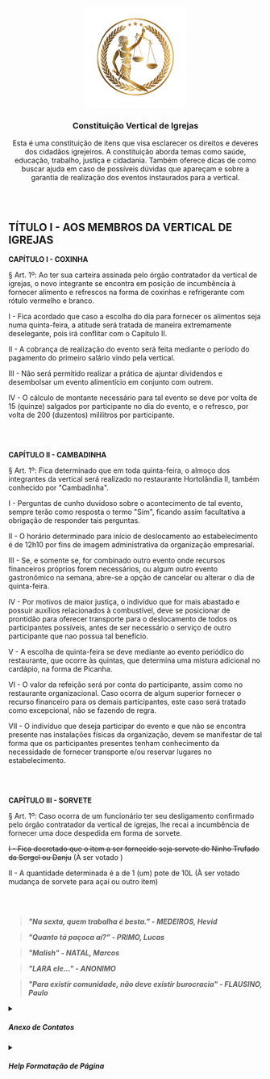 <!-- [![7me][7me-logo]][7me-url] -->
<!-- [![ACMS][acms-logo]][acms-url] -->
<!-- [![ACMS+][acms-plus-logo]][acms-plus-url] -->
<!-- [![ASAS][asas-logo]][asas-url] -->

<!-- [![TEXTOOOO][IMAGEMMMM]][URLLLLLLLL] -->



<br>
<div align="center">
  <img src="logocabecalho.jpg" alt="Logo" width="200">
  
  <h3 align="center">Constituição Vertical de Igrejas</h3>

  <p align="center">
    Esta é uma constituição de itens que visa esclarecer os direitos e deveres
    dos cidadãos igrejeiros. 
    A constituição aborda temas como saúde, educação, trabalho, justiça e cidadania.
    Também oferece dicas de como buscar ajuda em caso de possíveis dúvidas que
    apareçam e sobre a garantia de realização dos eventos instaurados para a vertical.
  </p>
</div>

<br>
<br>

## TÍTULO I - AOS MEMBROS DA VERTICAL DE IGREJAS

**CAPÍTULO I - COXINHA**

§ Art. 1º: Ao ter sua carteira assinada pelo órgão contratador da vertical de igrejas, o novo integrante se encontra em posição de incumbência à fornecer alimento e refrescos na forma de coxinhas e refrigerante com rótulo vermelho e branco.

I - Fica acordado que caso a escolha do dia para fornecer os alimentos seja numa quinta-feira, a atitude será tratada de maneira extremamente deselegante, pois irá conflitar com o Capítulo II.

II - A cobrança de realização do evento será feita mediante o período do pagamento do primeiro salário vindo pela vertical.

III - Não será permitido realizar a prática de ajuntar dividendos e desembolsar um evento alimentício em conjunto com outrem.

IV - O cálculo de montante necessário para tal evento se deve por volta de 15 (quinze) salgados por participante no dia do evento, e o refresco, por volta de 200 (duzentos) mililitros por participante.

<br><br>

**CAPÍTULO II - CAMBADINHA**

§ Art. 1º: Fica determinado que em toda quinta-feira, o almoço dos integrantes da vertical será realizado no restaurante Hortolândia II, também conhecido por "Cambadinha".

I - Perguntas de cunho duvidoso sobre o acontecimento de tal evento, sempre terão como resposta o termo "Sim", ficando assim facultativa a obrigação de responder tais perguntas.

II - O horário determinado para início de deslocamento ao estabelecimento é de 12h10 por fins de imagem administrativa da organização empresarial.

III - Se, e somente se, for combinado outro evento onde recursos financeiros próprios forem necessários, ou algum outro evento gastronômico na semana, abre-se a opção de cancelar ou alterar o dia de quinta-feira.

IV - Por motivos de maior justiça, o indivíduo que for mais abastado e possuir auxílios relacionados à combustível, deve se posicionar de prontidão para oferecer transporte para o deslocamento de todos os participantes possíveis, antes de ser necessário o serviço de outro participante que nao possua tal benefício.

V - A escolha de quinta-feira se deve mediante ao evento periódico do restaurante, que ocorre às quintas, que determina uma mistura adicional no cardápio, na forma de Picanha.

VI - O valor da refeição será por conta do participante, assim como no restaurante organizacional. Caso ocorra de algum superior fornecer o recurso financeiro para os demais participantes, este caso será tratado como excepcional, não se fazendo de regra.

VII - O indivíduo que deseja participar do evento e que não se encontra presente nas instalações físicas da organização, devem se manifestar de tal forma que os participantes presentes tenham conhecimento da necessidade de fornecer transporte e/ou reservar lugares no estabelecimento.


<br><br>

**CAPÍTULO III - SORVETE**

§ Art. 1º: Caso ocorra de um funcionário ter seu desligamento confirmado pelo órgão contratador da vertical de igrejas, lhe recai a incumbência de fornecer uma doce despedida em forma de sorvete.

~~I - Fica decretado que o item a ser fornecido seja sorvete de Ninho Trufado da Sergel ou Danju~~ (À ser votado )

II - A quantidade determinada é a de 1 (um) pote de 10L (À ser votado mudança de sorvete para açaí ou outro item)

<br><br>

> _**"Na sexta, quem trabalha é besta." - MEDEIROS, Hevid**_

> _**"Quanto tá paçoca aí?" - PRIMO, Lucas**_

> _**"Malish" - NATAL, Marcos**_

> _**"LARA ele..." - ANONIMO**_

> _**"Para existir comunidade, não deve existir burocracia" - FLAUSINO, Paulo**_

<details>
<summary><h5>Anexo de Contatos</h5></summary>

- Salgaderia Hortolândia Loja 1 (Vila Real) 📞 (19) 3897-6423 / 💬 (19) 97167-6325
- Salgaderia Hortolândia Loja 2 (Amanda II) 📞 (19) 2220-6026 / 💬 (19) 97167-6326
- Cantinho dos Salgados 💬 (19) 98993-1065
- O Famoso 📞 (19) 99804-7320 / 💬 (19) 99982-1087
- Aníbal 📞 (19) 3370-0928 / 💬 (19) 98307-7430
- Cambadinha (Hortolândia II) 💬 (19) 98194-0771
- Danju 📞 (19) 3897-1701
- Sergel 📞 (19) 98305-0202

</details>

<details>
<summary><h5>Help Formatação de Página</h5></summary>

[Quickstart](https://docs.github.com/pt/get-started/writing-on-github/getting-started-with-writing-and-formatting-on-github/quickstart-for-writing-on-github)
<br>
[Sobre escrita e formatação no GitHub](https://docs.github.com/pt/get-started/writing-on-github/getting-started-with-writing-and-formatting-on-github/about-writing-and-formatting-on-github)
<br>
[Sintaxe básica de escrita e formatação no GitHub](https://docs.github.com/pt/get-started/writing-on-github/getting-started-with-writing-and-formatting-on-github/basic-writing-and-formatting-syntax)
<br>
[TEMPLATE](https://github.com/othneildrew/Best-README-Template)

</details>







[asas-logo]: https://asas.sdasystems.org/assets/images/logo-branco-asas.png
[acms-plus-logo]: https://static.vecteezy.com/system/resources/thumbnails/021/556/112/small/error-404-page-not-found-contour-illustration-of-a-small-chibi-who-sits-next-to-a-screwdriver-and-a-broken-wire-for-the-design-vector.jpg
[acms-logo]: https://static.vecteezy.com/system/resources/thumbnails/021/556/112/small/error-404-page-not-found-contour-illustration-of-a-small-chibi-who-sits-next-to-a-screwdriver-and-a-broken-wire-for-the-design-vector.jpg
[7me-logo]: https://static.vecteezy.com/system/resources/thumbnails/021/556/112/small/error-404-page-not-found-contour-illustration-of-a-small-chibi-who-sits-next-to-a-screwdriver-and-a-broken-wire-for-the-design-vector.jpg

[asas-url]: https://asas.sdasystems.org/
[7me-url]: https://en.wikipedia.org/wiki/HTTP_404
[acms-url]: https://en.wikipedia.org/wiki/HTTP_404
[acms-plus-url]: https://en.wikipedia.org/wiki/HTTP_404








